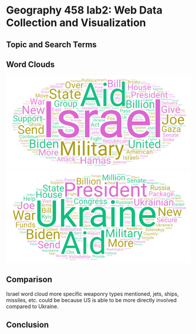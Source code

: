 # Geography 458 lab2: Web Data Collection and Visualization

## Topic and Search Terms

## Word Clouds

![Israel word cloud](img/wordcloud-1.png)
![Ukraine word cloud](img/wordcloud-2.png)

## Comparison

Israel word cloud more specific weaponry types mentioned, jets, ships, missiles, etc. could be because US is able to be more directly involved compared to Ukraine.

## Conclusion